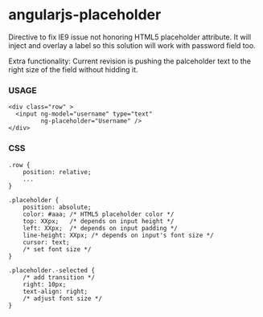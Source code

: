 angularjs-placeholder
=====================

Directive to fix IE9 issue not honoring HTML5 placeholder attribute. 
It will inject and overlay a label so this solution will work with password field too.

Extra functionality: Current revision is pushing the palceholder text to the right size of the field without hidding it.


### USAGE

    <div class="row" >
      <input ng-model="username" type="text"
             ng-placeholder="Username" />
    </div>

### CSS

    .row {
        position: relative;
        ...
    }
    
    .placeholder {
		position: absolute;
		color: #aaa; /* HTML5 placeholder color */
		top: XXpx;   /* depends on input height */
		left: XXpx;  /* depends on input padding */
		line-height: XXpx; /* depends on input's font size */
		cursor: text;
		/* set font size */
    }
    
    .placeholder.-selected {
		/* add transition */
		right: 10px;
		text-align: right;
		/* adjust font size */
	}

